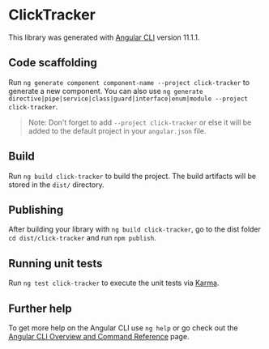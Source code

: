 # ClickTracker

This library was generated with [Angular CLI](https://github.com/angular/angular-cli) version 11.1.1.

## Code scaffolding

Run `ng generate component component-name --project click-tracker` to generate a new component. You can also use `ng generate directive|pipe|service|class|guard|interface|enum|module --project click-tracker`.
> Note: Don't forget to add `--project click-tracker` or else it will be added to the default project in your `angular.json` file. 

## Build

Run `ng build click-tracker` to build the project. The build artifacts will be stored in the `dist/` directory.

## Publishing

After building your library with `ng build click-tracker`, go to the dist folder `cd dist/click-tracker` and run `npm publish`.

## Running unit tests

Run `ng test click-tracker` to execute the unit tests via [Karma](https://karma-runner.github.io).

## Further help

To get more help on the Angular CLI use `ng help` or go check out the [Angular CLI Overview and Command Reference](https://angular.io/cli) page.
